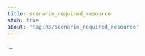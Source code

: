 ```yaml
---
title: scenario_required_resource
stub: true
about: 'tag:h3/scenario_required_resource'
---
```

...
